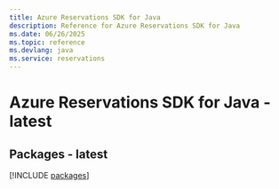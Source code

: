 ```yaml
---
title: Azure Reservations SDK for Java
description: Reference for Azure Reservations SDK for Java
ms.date: 06/26/2025
ms.topic: reference
ms.devlang: java
ms.service: reservations
---
```

# Azure Reservations SDK for Java - latest
## Packages - latest
[!INCLUDE [packages](reservations-index.md)]